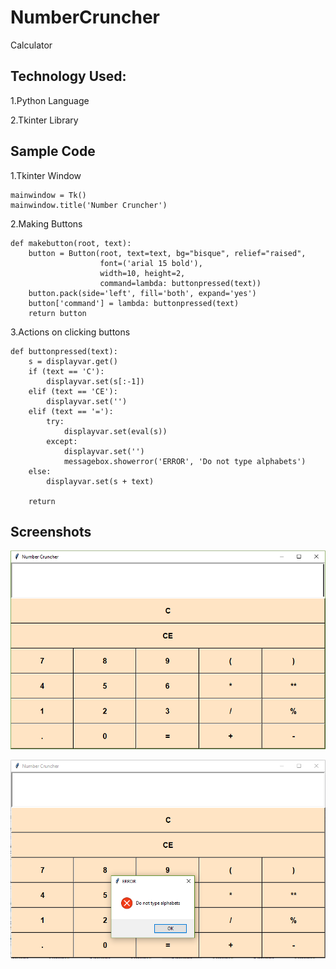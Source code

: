 # NumberCruncher
Calculator

## Technology Used:

1.Python Language

2.Tkinter Library

## Sample Code

1.Tkinter Window

```
mainwindow = Tk()
mainwindow.title('Number Cruncher')
```

2.Making Buttons

```
def makebutton(root, text):
    button = Button(root, text=text, bg="bisque", relief="raised",
                    font=('arial 15 bold'),
                    width=10, height=2,
                    command=lambda: buttonpressed(text))
    button.pack(side='left', fill='both', expand='yes')
    button['command'] = lambda: buttonpressed(text)
    return button
```

3.Actions on clicking buttons

```
def buttonpressed(text):
    s = displayvar.get()
    if (text == 'C'):
        displayvar.set(s[:-1])
    elif (text == 'CE'):
        displayvar.set('')
    elif (text == '='):
        try:
            displayvar.set(eval(s))
        except:
            displayvar.set('')
            messagebox.showerror('ERROR', 'Do not type alphabets')
    else:
        displayvar.set(s + text)

    return
```

## Screenshots

![img](https://github.com/bitsplease98/NumberCruncher/blob/master/numb1.PNG)

![img](https://github.com/bitsplease98/NumberCruncher/blob/master/numb2.PNG)


